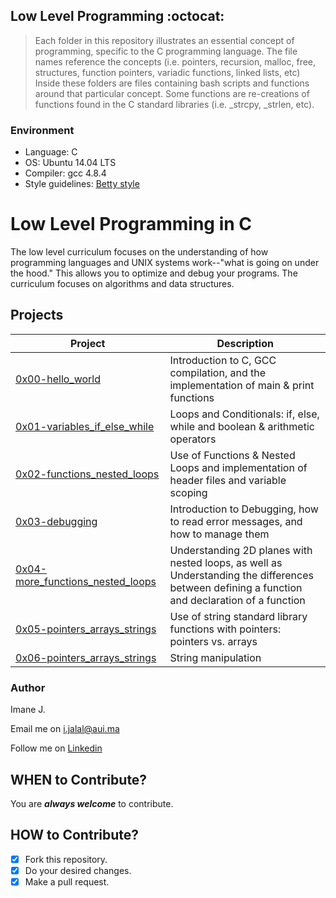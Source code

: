 ## Low Level Programming :octocat:
> Each folder in this repository illustrates an essential concept of programming,
> specific to the C programming language. The file names reference the concepts
> (i.e. pointers, recursion, malloc, free, structures, function pointers, variadic
> functions, linked lists, etc) Inside these folders are files containing bash
> scripts and functions around that particular concept. Some functions are
> re-creations of functions found in the C standard libraries (i.e. _strcpy, _strlen,
> etc).

### Environment
* Language: C
* OS: Ubuntu 14.04 LTS
* Compiler: gcc 4.8.4
* Style guidelines: [Betty style](https://github.com/holbertonschool/Betty/wiki)

# Low Level Programming in C
The low level curriculum focuses on the understanding of how programming languages and UNIX systems work--"what is going on under the hood." This allows you to optimize and debug your programs. The curriculum focuses on algorithms and data structures.

## Projects
| Project | Description |
| --- | --- |
| [0x00-hello_world](https://github.com/pie972/alx-low_level_programming/tree/master/0x00-hello_world) | Introduction to C, GCC compilation, and the implementation of main & print functions |
| [0x01-variables_if_else_while](https://github.com/pie972/alx-low_level_programming/tree/master/0x01-variables_if_else_while) | Loops and Conditionals: if, else, while and boolean & arithmetic operators |
| [0x02-functions_nested_loops](https://github.com/pie972/alx-low_level_programming/tree/master/0x02-functions_nested_loops) | Use of Functions & Nested Loops and implementation of header files and variable scoping |
| [0x03-debugging](https://github.com/pie972/alx-low_level_programming/tree/master/0x03-debugging) | Introduction to Debugging, how to read error messages, and how to manage them |
| [0x04-more_functions_nested_loops](https://github.com/pie972/alx-low_level_programming/tree/master/0x04-more_functions_nested_loops) | Understanding 2D planes with nested loops, as well as Understanding the differences between defining a function and declaration of a function |
| [0x05-pointers_arrays_strings](https://github.com/pie972/alx-low_level_programming/tree/master/0x05-pointers_arrays_strings) | Use of string standard library functions with pointers: pointers vs. arrays |
| [0x06-pointers_arrays_strings](https://github.com/pie972/alx-low_level_programming/tree/master/0x06-pointers_arrays_strings) | String manipulation |



### Author

Imane J.

Email me on [i.jalal@aui.ma](i.jalal@aui.ma)

Follow me on [Linkedin](https://www.linkedin.com/in/imanejalal972/)



## WHEN to Contribute? ##
You are ***always welcome*** to contribute.

## HOW to Contribute? ##
- [x] Fork this repository.
- [x] Do your desired changes.
- [x] Make a pull request.
